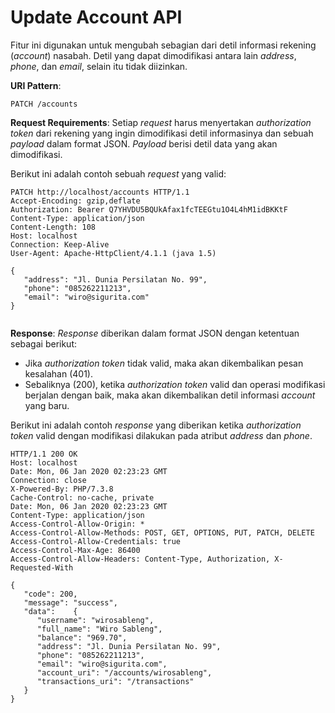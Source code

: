 ﻿# Update Account API

Fitur ini digunakan untuk mengubah sebagian dari detil informasi rekening (*account*) nasabah. Detil yang dapat dimodifikasi antara lain *address*, *phone*, dan *email*, selain itu tidak diizinkan.

**URI Pattern**:
```
PATCH /accounts
```

**Request Requirements**:
Setiap *request* harus menyertakan *authorization token* dari rekening yang ingin dimodifikasi detil informasinya dan sebuah *payload* dalam format JSON. *Payload* berisi detil data yang akan dimodifikasi.

Berikut ini adalah contoh sebuah *request* yang valid:
```
PATCH http://localhost/accounts HTTP/1.1
Accept-Encoding: gzip,deflate
Authorization: Bearer Q7YHVDU5BQUkAfax1fcTEEGtu1O4L4hM1idBKKtF
Content-Type: application/json
Content-Length: 108
Host: localhost
Connection: Keep-Alive
User-Agent: Apache-HttpClient/4.1.1 (java 1.5)

{
   "address": "Jl. Dunia Persilatan No. 99",
   "phone": "085262211213",
   "email": "wiro@sigurita.com"
}


```

**Response**:
*Response* diberikan dalam format JSON dengan ketentuan sebagai berikut:
- Jika *authorization token* tidak valid, maka akan dikembalikan pesan kesalahan (401).
- Sebaliknya (200), ketika *authorization token* valid dan operasi modifikasi berjalan dengan baik, maka akan dikembalikan detil informasi *account* yang baru.

Berikut ini adalah contoh *response* yang diberikan ketika *authorization token* valid dengan modifikasi dilakukan pada atribut *address* dan *phone*.
```
HTTP/1.1 200 OK
Host: localhost
Date: Mon, 06 Jan 2020 02:23:23 GMT
Connection: close
X-Powered-By: PHP/7.3.8
Cache-Control: no-cache, private
Date: Mon, 06 Jan 2020 02:23:23 GMT
Content-Type: application/json
Access-Control-Allow-Origin: *
Access-Control-Allow-Methods: POST, GET, OPTIONS, PUT, PATCH, DELETE
Access-Control-Allow-Credentials: true
Access-Control-Max-Age: 86400
Access-Control-Allow-Headers: Content-Type, Authorization, X-Requested-With

{
   "code": 200,
   "message": "success",
   "data":    {
      "username": "wirosableng",
      "full_name": "Wiro Sableng",
      "balance": "969.70",
      "address": "Jl. Dunia Persilatan No. 99",
      "phone": "085262211213",
      "email": "wiro@sigurita.com",
      "account_uri": "/accounts/wirosableng",
      "transactions_uri": "/transactions"
   }
}

```
